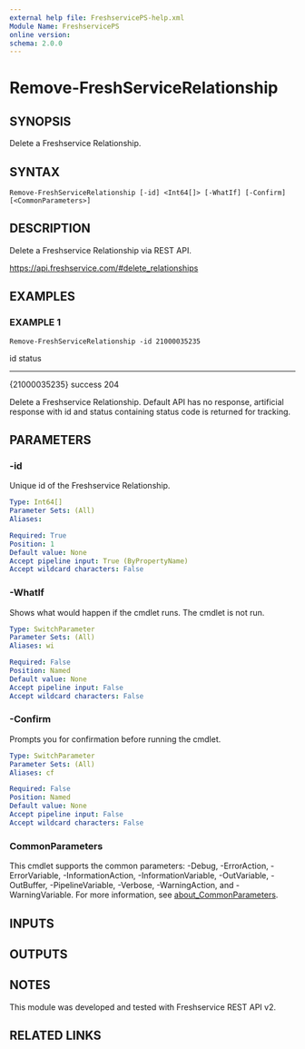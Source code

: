 ```yaml
---
external help file: FreshservicePS-help.xml
Module Name: FreshservicePS
online version:
schema: 2.0.0
---
```


# Remove-FreshServiceRelationship

## SYNOPSIS
Delete a Freshservice Relationship.

## SYNTAX

```
Remove-FreshServiceRelationship [-id] <Int64[]> [-WhatIf] [-Confirm] [<CommonParameters>]
```

## DESCRIPTION
Delete a Freshservice Relationship via REST API.

https://api.freshservice.com/#delete_relationships

## EXAMPLES

### EXAMPLE 1
```
Remove-FreshServiceRelationship -id 21000035235
```

id            status
--            ------
{21000035235} success 204

Delete a Freshservice Relationship.
Default API has no response, artificial response with id and
status containing status code is returned for tracking.

## PARAMETERS

### -id
Unique id of the Freshservice Relationship.

```yaml
Type: Int64[]
Parameter Sets: (All)
Aliases:

Required: True
Position: 1
Default value: None
Accept pipeline input: True (ByPropertyName)
Accept wildcard characters: False
```

### -WhatIf
Shows what would happen if the cmdlet runs.
The cmdlet is not run.

```yaml
Type: SwitchParameter
Parameter Sets: (All)
Aliases: wi

Required: False
Position: Named
Default value: None
Accept pipeline input: False
Accept wildcard characters: False
```

### -Confirm
Prompts you for confirmation before running the cmdlet.

```yaml
Type: SwitchParameter
Parameter Sets: (All)
Aliases: cf

Required: False
Position: Named
Default value: None
Accept pipeline input: False
Accept wildcard characters: False
```

### CommonParameters
This cmdlet supports the common parameters: -Debug, -ErrorAction, -ErrorVariable, -InformationAction, -InformationVariable, -OutVariable, -OutBuffer, -PipelineVariable, -Verbose, -WarningAction, and -WarningVariable. For more information, see [about_CommonParameters](http://go.microsoft.com/fwlink/?LinkID=113216).

## INPUTS

## OUTPUTS

## NOTES
This module was developed and tested with Freshservice REST API v2.

## RELATED LINKS
